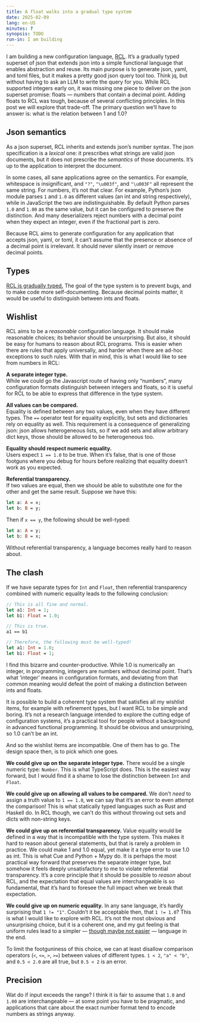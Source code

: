 ```yaml
---
title: A float walks into a gradual type system
date: 2025-02-09
lang: en-US
minutes: ?
synopsis: TODO
run-in: I am building
---
```


I am building a new configuration language, [RCL][rcl-lang].
It’s a gradually typed superset of json
that extends json into a simple functional language
that enables abstraction and reuse.
Its main purpose is to generate json, yaml, and toml files,
but it makes a pretty good json query tool too.
Think jq, but without having to ask an LLM to write the query for you.
While RCL supported integers early on,
it was missing one piece to deliver on the json superset promise:
floats — numbers that contain a decimal point.
Adding floats to RCL was tough,
because of several conflicting principles.
In this post we will explore that trade-off.
The primary question we’ll have to answer is:
what is the relation between 1 and 1.0?

## Json semantics

As a json superset,
RCL inherits and extends json’s number syntax.
The json specification is a _lexical_ one:
it prescribes what strings are valid json documents,
but it does not prescribe the _semantics_ of those documents.
It’s up to the application to interpret the document.

In some cases,
all sane applications agree on the semantics.
For example,
whitespace is insignificant,
and `"?"`, `"\u003f"`, and `"\u003F"` all represent the same string.
For numbers, it’s not that clear.
For example,
Python’s json module parses `1` and `1.0` as different values
(an int and string respectively),
while in JavaScript the two are indistinguishable.
By default Python parses `1.0` and `1.00` as the same value,
but it can be configured to preserve the distinction.
And many deserializers reject numbers with a decimal point
when they expect an integer,
even if the fractional part is zero.

Because RCL aims to generate configuration
for any application that accepts json, yaml, or toml,
it can’t assume that the presence or absence of a decimal point is irrelevant.
It should never silently insert or remove decimal points.

## Types

[R<!---->C<!---->L is gradually typed.][types]
The goal of the type system is to prevent bugs,
and to make code more self-documenting.
Because decimal points matter,
it would be useful to distinguish between ints and floats.

## Wishlist

R<!---->C<!---->L aims to be a _reasonable_ configuration language.
It should make reasonable choices;
its behavior should be unsurprising.
But also,
it should be easy for humans to reason about RCL programs.
This is easier when there are rules that apply universally,
and harder when there are ad-hoc exceptions to such rules.
With that in mind,
this is what I would like to see from numbers in RCL:

**A separate integer type.**<br>
While we could go the Javascript route of having only “numbers”,
many configuration formats distinguish between integers and floats,
so it is useful for RCL to be able to express that difference
in the type system.

**All values can be compared.**<br>
Equality is defined between any two values,
even when they have different types.
The `==` operator test for equality explicitly,
but sets and dictionaries rely on equality as well.
This requirement is a consequence of generalizing json:
json allows heterogeneous lists,
so if we add sets and allow arbitrary dict keys,
those should be allowed to be heterogeneous too.

**Equality should respect numeric equality.**<br>
Users expect `1 == 1.0` to be true.
When it’s false,
that is one of those footguns where you debug for hours
before realizing that equality doesn’t work as you expected.

**Referential transparency.**<br>
If two values are equal,
then we should be able to substitute one for the other
and get the same result.
Suppose we have this:

<pre><code class="sourceCode"><span class="kw">let</span> a: <span class="dt">A</span> = x;
<span class="kw">let</span> b: <span class="dt">B</span> = y;
</code></pre>

Then if `x == y`, the following should be well-typed:

<pre><code class="sourceCode"><span class="kw">let</span> a: <span class="dt">A</span> = y;
<span class="kw">let</span> b: <span class="dt">B</span> = x;
</code></pre>

Without referential transparency,
a language becomes really hard to reason about.

<!--
(Note that this does not imply that `A = B`,
because in RCL [values do not have unique types][types-ii].)
-->

## The clash

If we have separate types for `Int` and `Float`,
then referential transparency combined with numeric equality
leads to the following conclusion:

<pre><code class="sourceCode"><span class="co">// This is all fine and normal.</span>
<span class="kw">let</span> a1: <span class="dt">Int</span> = <span class="dv">1</span>;
<span class="kw">let</span> b1: <span class="dt">Float</span> = <span class="dv">1.0</span>;

<span class="co">// This is true.</span>
a1 == b1

<span class="co">// Therefore, the following must be well-typed!</span>
<span class="kw">let</span> a1: <span class="dt">Int</span> = <span class="dv">1.0</span>;
<span class="kw">let</span> b1: <span class="dt">Float</span> = <span class="dv">1</span>;
</code></pre>

I find this bizarre and counter-productive.
While 1.0 is numerically an integer,
in programming, integers are numbers without decimal point.
That’s what ‘integer’ means in configuration formats,
and deviating from that common meaning would defeat the point
of making a distinction between ints and floats.

It is possible to build a coherent type system
that satisfies all my wishlist items,
for example with refinement types,
but I want RCL to be simple and boring.
It’s not a research language
intended to explore the cutting edge of configuration systems,
it’s a practical tool
for people without a background in advanced functional programming.
It should be obvious and unsurprising,
so 1.0 can’t be an int.

And so the wishlist items are incompatible.
One of them has to go.
The design space then,
is to pick which one goes.

**We could give up on the separate integer type.**
There would be a single numeric type: `Number`.
This is what TypeScript does.
This is the easiest way forward,
but I would find it a shame to lose the distinction between `Int` and `Float`.

**We could give up on allowing all values to be compared.**
We don’t _need_ to assign a truth value to `1 == 1.0`,
we can say that it’s an error to even attempt the comparison!
This is what statically typed languages such as Rust and Haskell do.
In RCL though,
we can’t do this without throwing out sets and dicts with non-string keys.

**We could give up on referential transparency.**
Value equality would be defined in a way that is incompatible with the type system.
This makes it hard to reason about general statements,
but that is rarely a problem in practice.
We could make 1 and 1.0 equal,
yet make it a type error to use 1.0 as int.
This is what Cue and Python + Mypy do.
It is perhaps the most practical way forward
that preserves the separate integer type,
but somehow it feels deeply unsatisfactory to me to violate referential transparency.
It’s a core principle that it should be possible to _reason_ about RCL,
and the expectation that equal values are interchangeable is so fundamental,
that it’s hard to foresee the full impact when we break that expectation.

**We could give up on numeric equality.**
In any sane language, it’s hardly surprising that `1 != "1"`.
Couldn’t it be acceptable then,
that `1 != 1.0`?
This is what I would like to explore with RCL.
It’s not the most obvious and unsurprising choice,
but it is a coherent one,
and my gut feeling is that
uniform rules lead to a simpler
— [though maybe not easier][simple-easy]
— language in the end.

To limit the footguniness of this choice,
we can at least disallow comparison operators (`<`, `<=`, `>`, `>=`)
between values of different types.
`1 < 2`, `"a" < "b"`, and `0.5 < 2.0` are all true,
but `0.5 < 2` is an error.
<!-- TODO: Mention List.sort. -->

## Precision

Wat do if input exceeds the range?
I think it is fair to assume that `1.0` and `1.00` are interchangeable
— at some point you have to be pragmatic,
and applications that care about the exact number format
tend to encode numbers as strings anyway.

[rcl-lang]:    https://rcl-lang.org
[types]:       /2024/a-type-system-for-rcl-part-1-introduction
[types-ii]:    /2024/a-type-system-for-rcl-part-2-the-type-system
[simple-easy]: https://www.infoq.com/presentations/Simple-Made-Easy/
